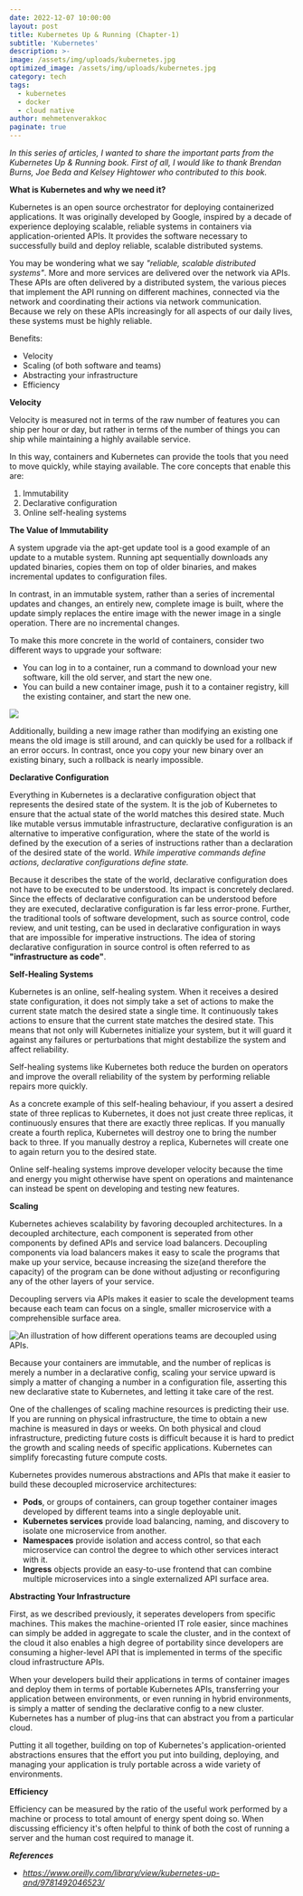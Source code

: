 ```yaml
---
date: 2022-12-07 10:00:00
layout: post
title: Kubernetes Up & Running (Chapter-1)
subtitle: 'Kubernetes'
description: >-
image: /assets/img/uploads/kubernetes.jpg
optimized_image: /assets/img/uploads/kubernetes.jpg
category: tech
tags:
  - kubernetes
  - docker
  - cloud native
author: mehmetenverakkoc
paginate: true
---
```


*In this series of articles, I wanted to share the important parts from the Kubernetes Up & Running book. First of all, I would like to thank Brendan Burns, Joe Beda and Kelsey Hightower who contributed to this book.*

<strong>What is Kubernetes and why we need it?</strong>

Kubernetes is an open source orchestrator for deploying containerized applications. It was originally developed by Google, inspired by a decade of experience deploying scalable, reliable systems in containers via application-oriented APIs. It provides the software necessary to successfully build and deploy reliable, scalable distributed systems.

You may be wondering what we say <em>"reliable, scalable distributed systems"</em>. More and more services are delivered over the network via APIs. These APIs are often delivered by a distributed system, the various pieces that implement the API running on different machines, connected via the network and coordinating their actions via network communication. Because we rely on these APIs increasingly for all aspects of our daily lives, these systems must be highly reliable.

Benefits:
* Velocity
* Scaling (of both software and teams)
* Abstracting your infrastructure
* Efficiency

<strong>Velocity</strong>

Velocity is measured not in terms of the raw number of features you can ship per hour or day, but rather in terms of the number of things you can ship while maintaining a highly available service.

In this way, containers and Kubernetes can provide the tools that you need to move quickly, while staying available. The core concepts that enable this are:
1.  Immutability
2.  Declarative configuration
3.  Online self-healing systems

<strong>The Value of Immutability</strong>

A system upgrade via the apt-get update tool is a good example of an update to a mutable system. Running apt sequentially downloads any updated binaries, copies them on top of older binaries, and makes incremental updates to configuration files.

In contrast, in an immutable system, rather than a series of incremental updates and changes, an entirely new, complete image is built, where the update simply replaces the entire image with the newer image in a single operation. There are no incremental changes.

To make this more concrete in the world of containers, consider two different ways to upgrade your software:
* You can log in to a container, run a command to download your new software, kill the old server, and start the new one.
* You can build a new container image, push it to a container registry, kill the existing container, and start the new one.

<img src="https://cdn-images-1.medium.com/max/1000/1*v4J7tk5BWIONNRaxDn_jMQ.png"/>

Additionally, building a new image rather than modifying an existing one means the old image is still around, and can quickly be used for a rollback if an error occurs. In contrast, once you copy your new binary over an existing binary, such a rollback is nearly impossible.

<strong>Declarative Configuration</strong>

Everything in Kubernetes is a declarative configuration object that represents the desired state of the system. It is the job of Kubernetes to ensure that the actual state of the world matches this desired state. Much like mutable versus immutable infrastructure, declarative configuration is an alternative to imperative configuration, where the state of the world is defined by the execution of a series of instructions rather than a declaration of the desired state of the world. <em>While imperative commands define actions, declarative configurations define state.</em>

Because it describes the state of the world, declarative configuration does not have to be executed to be understood. Its impact is concretely declared. Since the effects of declarative configuration can be understood before they are executed, declarative configuration is far less error-prone. Further, the traditional tools of software development, such as source control, code review, and unit testing, can be used in declarative configuration in ways that are impossible for imperative instructions. The idea of storing declarative configuration in source control is often referred to as <strong>"infrastructure as code"</strong>.

<strong>Self-Healing Systems</strong>

Kubernetes is an online, self-healing system. When it receives a desired state configuration, it does not simply take a set of actions to make the current state match the desired state a single time. It continuously takes actions to ensure that the current state matches the desired state. This means that not only will Kubernetes initialize your system, but it will guard it against any failures or perturbations that might destabilize the system and affect reliability.

Self-healing systems like Kubernetes both reduce the burden on operators and improve the overall reliability of the system by performing reliable repairs more quickly.

As a concrete example of this self-healing behaviour, if you assert a desired state of three replicas to Kubernetes, it does not just create three replicas, it continuously ensures that there are exactly three replicas. If you manually create a fourth replica, Kubernetes will destroy one to bring the number back to three. If you manually destroy a replica, Kubernetes will create one to again return you to the desired state.

Online self-healing systems improve developer velocity because the time and energy you might otherwise have spent on operations and maintenance can instead be spent on developing and testing new features.

<strong>Scaling</strong>

Kubernetes achieves scalability by favoring decoupled architectures. In a decoupled architecture, each component is seperated from other components by defined APIs and service load balancers. Decoupling components via load balancers makes it easy to scale the programs that make up your service, because increasing the size(and therefore the capacity) of the program can be done without adjusting or reconfiguring any of the other layers of your service.

Decoupling servers via APIs makes it easier to scale the development teams because each team can focus on a single, smaller microservice with a comprehensible surface area.

<img style="display: block; margin: auto;" src="https://cdn-images-1.medium.com/max/1000/1*6vunIL-knq5jI11RJ7otMA.png" alt="An illustration of how different operations teams are decoupled using APIs." />

Because your containers are immutable, and the number of replicas is merely a number in a declarative config, scaling your service upward is simply a matter of changing a number in a configuration file, asserting this new declarative state to Kubernetes, and letting it take care of the rest.

One of the challenges of scaling machine resources is predicting their use. If you are running on physical infrastructure, the time to obtain a new machine is measured in days or weeks. On both physical and cloud infrastructure, predicting future costs is difficult because it is hard to predict the growth and scaling needs of specific applications. Kubernetes can simplify forecasting future compute costs.

Kubernetes provides numerous abstractions and APIs that make it easier to build these decoupled microservice architectures:

* <strong>Pods</strong>, or groups of containers, can group together container images developed by different teams into a single deployable unit.
* <strong>Kubernetes services</strong> provide load balancing, naming, and discovery to isolate one microservice from another.
* <strong>Namespaces</strong> provide isolation and access control, so that each microservice can control the degree to which other services interact with it.
* <strong>Ingress</strong> objects provide an easy-to-use frontend that can combine multiple microservices into a single externalized API surface area.

<strong>Abstracting Your Infrastructure</strong>

First, as we described previously, it seperates developers from specific machines. This makes the machine-oriented IT role easier, since machines can simply be added in aggregate to scale the cluster, and in the context of the cloud it also enables a high degree of portability since developers are consuming a higher-level API that is implemented in terms of the specific cloud infrastructure APIs.

When your developers build their applications in terms of container images and deploy them in terms of portable Kubernetes APIs, transferring your application between environments, or even running in hybrid environments, is simply a matter of sending the declarative config to a new cluster. Kubernetes has a number of plug-ins that can abstract you from a particular cloud.

Putting it all together, building on top of Kubernetes's application-oriented abstractions ensures that the effort you put into building, deploying, and managing your application is truly portable across a wide variety of environments.

<strong>Efficiency</strong>

Efficiency can be measured by the ratio of the useful work performed by a machine or process to total amount of energy spent doing so. When discussing efficiency it's often helpful to think of both the cost of running a server and the human cost required to manage it.

<strong><em>References</em></strong>

* <em>https://www.oreilly.com/library/view/kubernetes-up-and/9781492046523/</em>
